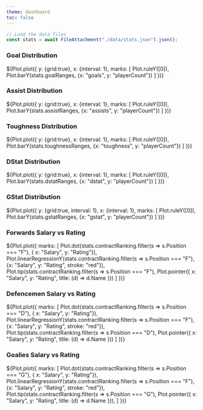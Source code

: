 ```yaml
---
theme: dashboard
toc: false
---
```



```js
// Load the data files
const stats = await FileAttachment("./data/stats.json").json();
```

<h3>Goal Distribution</h3>
${Plot.plot({
    y: {grid:true}, 
    x: {interval: 1},
    marks: [ 
        Plot.ruleY([0]), 
        Plot.barY(stats.goalRanges, {x: "goals", y: "playerCount"})
    ]
})}

<h3>Assist Distribution</h3>
${Plot.plot({
    y: {grid:true}, 
    x: {interval: 1},
    marks: [ 
        Plot.ruleY([0]), 
        Plot.barY(stats.assistRanges, {x: "assists", y: "playerCount"})
    ]
})}

<h3>Toughness Distribution</h3>
${Plot.plot({
    y: {grid:true}, 
    x: {interval: 1},
    marks: [ 
        Plot.ruleY([0]), 
        Plot.barY(stats.toughnessRanges, {x: "toughness", y: "playerCount"})
    ]
})}

<h3>DStat Distribution</h3>
${Plot.plot({
    y: {grid:true}, 
    x: {interval: 1},
    marks: [ 
        Plot.ruleY([0]), 
        Plot.barY(stats.dstatRanges, {x: "dstat", y: "playerCount"})
    ]
})}

<h3>GStat Distribution</h3>
${Plot.plot({
    y: {grid:true, interval: 1}, 
    x: {interval: 1},
    marks: [ 
        Plot.ruleY([0]), 
        Plot.barY(stats.gstatRanges, {x: "gstat", y: "playerCount"})
    ]
})}

<h3>Forwards Salary vs Rating</h3>
${Plot.plot({
  marks: [
    Plot.dot(stats.contractRanking.filter(s => s.Position === "F"), { x: "Salary", y: "Rating"}),
    Plot.linearRegressionY(stats.contractRanking.filter(s => s.Position === "F"), {x: "Salary", y: "Rating", stroke: "red"}),
    Plot.tip(stats.contractRanking.filter(s => s.Position === "F"), Plot.pointer({ x: "Salary", y: "Rating", title: (d) => d.Name }))
  ]
})}

<h3>Defencemen Salary vs Rating</h3>
${Plot.plot({
  marks: [
    Plot.dot(stats.contractRanking.filter(s => s.Position === "D"), { x: "Salary", y: "Rating"}),
    Plot.linearRegressionY(stats.contractRanking.filter(s => s.Position === "F"), {x: "Salary", y: "Rating", stroke: "red"}),
    Plot.tip(stats.contractRanking.filter(s => s.Position === "D"), Plot.pointer({ x: "Salary", y: "Rating", title: (d) => d.Name }))
  ]
})}

<h3>Goalies Salary vs Rating</h3>
${Plot.plot({
  marks: [
    Plot.dot(stats.contractRanking.filter(s => s.Position === "G"), { x: "Salary", y: "Rating"}),
    Plot.linearRegressionY(stats.contractRanking.filter(s => s.Position === "F"), {x: "Salary", y: "Rating", stroke: "red"}),
    Plot.tip(stats.contractRanking.filter(s => s.Position === "G"), Plot.pointer({ x: "Salary", y: "Rating", title: (d) => d.Name })),
  ]
})}

